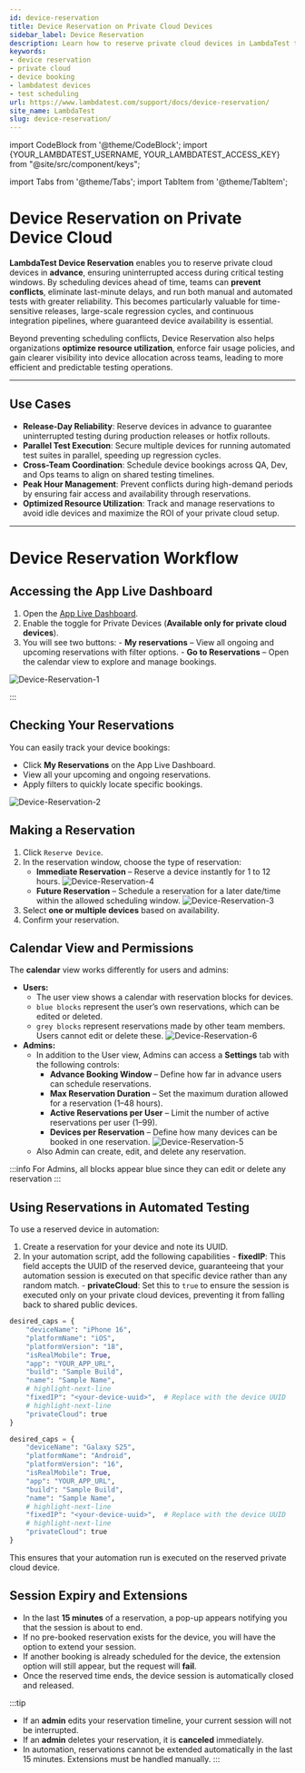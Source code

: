 ```yaml
---
id: device-reservation
title: Device Reservation on Private Cloud Devices
sidebar_label: Device Reservation
description: Learn how to reserve private cloud devices in LambdaTest to ensure uninterrupted testing, fair access, and conflict-free usage across your team.
keywords: 
- device reservation
- private cloud
- device booking
- lambdatest devices
- test scheduling
url: https://www.lambdatest.com/support/docs/device-reservation/
site_name: LambdaTest
slug: device-reservation/
---
```

import CodeBlock from '@theme/CodeBlock';
import {YOUR_LAMBDATEST_USERNAME, YOUR_LAMBDATEST_ACCESS_KEY} from "@site/src/component/keys";

import Tabs from '@theme/Tabs';
import TabItem from '@theme/TabItem';

<script type="application/ld+json"
      dangerouslySetInnerHTML={{ __html: JSON.stringify({
       "@context": "https://schema.org",
        "@type": "BreadcrumbList",
        "itemListElement": [{
          "@type": "ListItem",
          "position": 1,
          "name": "Home",
          "item": "https://www.lambdatest.com"
        },{
          "@type": "ListItem",
          "position": 2,
          "name": "Support",
          "item": "https://www.lambdatest.com/support/docs/"
        },{
          "@type": "ListItem",
          "position": 3,
          "name": "Python With Appium",
          "item": "https://www.lambdatest.com/support/docs/appium-python/"
        }]
      })
    }}
></script>

# Device Reservation on Private Device Cloud

**LambdaTest Device Reservation** enables you to reserve private cloud devices in **advance**, ensuring uninterrupted access during critical testing windows. By scheduling devices ahead of time, teams can **prevent conflicts**, eliminate last-minute delays, and run both manual and automated tests with greater reliability. This becomes particularly valuable for time-sensitive releases, large-scale regression cycles, and continuous integration pipelines, where guaranteed device availability is essential.

Beyond preventing scheduling conflicts, Device Reservation also helps organizations **optimize resource utilization**, enforce fair usage policies, and gain clearer visibility into device allocation across teams, leading to more efficient and predictable testing operations.

---

## Use Cases 

- **Release-Day Reliability**: Reserve devices in advance to guarantee uninterrupted testing during production releases or hotfix rollouts.  
- **Parallel Test Execution**: Secure multiple devices for running automated test suites in parallel, speeding up regression cycles.  
- **Cross-Team Coordination**: Schedule device bookings across QA, Dev, and Ops teams to align on shared testing timelines.  
- **Peak Hour Management**: Prevent conflicts during high-demand periods by ensuring fair access and availability through reservations.  
- **Optimized Resource Utilization**: Track and manage reservations to avoid idle devices and maximize the ROI of your private cloud setup.

---
# Device Reservation Workflow 

## Accessing the App Live Dashboard
1. Open the [App Live Dashboard](https://applive.lambdatest.com/app).
2. Enable the toggle for Private Devices (**Available only for private cloud devices**).
3. You will see two buttons:
        - **My reservations** – View all ongoing and upcoming reservations with filter options.
        - **Go to Reservations** – Open the calendar view to explore and manage bookings.
 
![Device-Reservation-1](../assets/images/real-device-app-testing/Device-Reservations/Device-Reservation1.png)

:::

## Checking Your Reservations

You can easily track your device bookings:
- Click **My Reservations** on the App Live Dashboard.
- View all your upcoming and ongoing reservations.
- Apply filters to quickly locate specific bookings.

![Device-Reservation-2](../assets/images/real-device-app-testing/Device-Reservations/.Device-Reservation2.png)

## Making a Reservation
1. Click `Reserve Device`.
2. In the reservation window, choose the type of reservation:
   - **Immediate Reservation** – Reserve a device instantly for 1 to 12 hours.
      ![Device-Reservation-4](../assets/images/real-device-app-testing/Device-Reservations/Device-Reservation4.png)
   - **Future Reservation** – Schedule a reservation for a later date/time within the allowed scheduling window.
   ![Device-Reservation-3](../assets/images/real-device-app-testing/Device-Reservations/Device-Reservation3.png)
3. Select **one or multiple devices** based on availability.
4. Confirm your reservation.

## Calendar View and Permissions
The **calendar** view works differently for users and admins:
- **Users:**
  - The user view shows a calendar with reservation blocks for devices.
  - `blue blocks` represent the user’s own reservations, which can be edited or deleted.
  - `grey blocks` represent reservations made by other team members. Users cannot edit or delete these.
     ![Device-Reservation-6](../assets/images/real-device-app-testing/Device-Reservations/Device-reservations-User.png)
- **Admins:**
  - In addition to the User view, Admins can access a **Settings** tab with the following controls:
    - **Advance Booking Window** – Define how far in advance users can schedule reservations.
    - **Max Reservation Duration** – Set the maximum duration allowed for a reservation (1–48 hours).
    - **Active Reservations per User** – Limit the number of active reservations per user (1–99).
    - **Devices per Reservation** – Define how many devices can be booked in one reservation.
   ![Device-Reservation-5](../assets/images/real-device-app-testing/Device-Reservations/Device-Reservation5.png)
  - Also Admin can create, edit, and delete any reservation.

:::info
For Admins, all blocks appear blue since they can edit or delete any reservation
:::
## Using Reservations in Automated Testing

To use a reserved device in automation:
1. Create a reservation for your device and note its UUID.
2. In your automation script, add the following capabilities 
        - **fixedIP**: This field accepts the UUID of the reserved device, guaranteeing that your automation session is executed on that specific device rather than any random match.
        - **privateCloud**: Set this to `true` to ensure the session is executed only on your private cloud devices, preventing it from falling back to shared public devices.
<Tabs className="docs__val">
<TabItem value="ios" label="iOS" default>

```python
desired_caps = {
    "deviceName": "iPhone 16",
    "platformName": "iOS",
    "platformVersion": "18",
    "isRealMobile": True,
    "app": "YOUR_APP_URL",
    "build": "Sample Build",
    "name": "Sample Name",
    # highlight-next-line
    "fixedIP": "<your-device-uuid>",  # Replace with the device UUID
    # highlight-next-line
    "privateCloud": true
}
```

</TabItem>

<TabItem value="android" label="Android" default>

```python
desired_caps = {
    "deviceName": "Galaxy S25",
    "platformName": "Android",
    "platformVersion": "16",
    "isRealMobile": True,
    "app": "YOUR_APP_URL",
    "build": "Sample Build",
    "name": "Sample Name",
    # highlight-next-line
    "fixedIP": "<your-device-uuid>",  # Replace with the device UUID
    # highlight-next-line
    "privateCloud": true
}
```

</TabItem>
</Tabs>
This ensures that your automation run is executed on the reserved private cloud device.

## Session Expiry and Extensions
- In the last **15 minutes** of a reservation, a pop-up appears notifying you that the session is about to end.
- If no pre-booked reservation exists for the device, you will have the option to extend your session.
- If another booking is already scheduled for the device, the extension option will still appear, but the request will **fail**.
- Once the reserved time ends, the device session is automatically closed and released.

:::tip
- If an **admin** edits your reservation timeline, your current session will not be interrupted.
- If an **admin** deletes your reservation, it is **canceled** immediately.
- In automation, reservations cannot be extended automatically in the last 15 minutes. Extensions must be handled manually.
:::